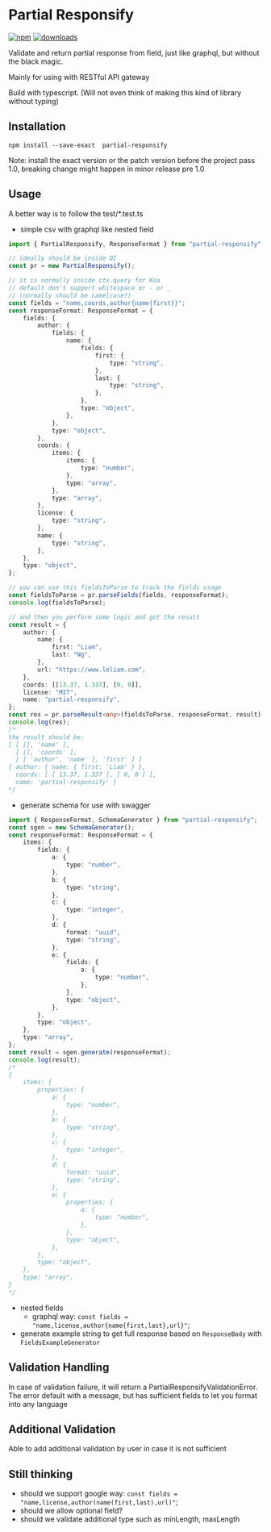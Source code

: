 # Partial Responsify

[![npm](https://img.shields.io/npm/v/partial-responsify.svg)](https://www.npmjs.com/package/partial-responsify)
[![downloads](https://img.shields.io/npm/dt/partial-responsify.svg)](https://www.npmjs.com/package/partial-responsify)

Validate and return partial response from field, just like graphql, but without the black magic.

Mainly for using with RESTful API gateway

Build with typescript. (Will not even think of making this kind of library without typing)

## Installation
`npm install --save-exact  partial-responsify`

Note: install the exact version or the patch version before the project pass 1.0, breaking change might happen in minor release pre 1.0

## Usage
A better way is to follow the test/*.test.ts

- simple csv with graphql like nested field
~~~ts
import { PartialResponsify, ResponseFormat } from "partial-responsify";

// ideally should be inside DI
const pr = new PartialResponsify();

// it is normally inside ctx.query for Koa
// default don't support whitespace or - or _
// (normally should be camelcase?)
const fields = "name,coords,author{name{first}}";
const responseFormat: ResponseFormat = {
    fields: {
        author: {
            fields: {
                name: {
                    fields: {
                        first: {
                            type: "string",
                        },
                        last: {
                            type: "string",
                        },
                    },
                    type: "object",
                },
            },
            type: "object",
        },
        coords: {
            items: {
                items: {
                    type: "number",
                },
                type: "array",
            },
            type: "array",
        },
        license: {
            type: "string",
        },
        name: {
            type: "string",
        },
    },
    type: "object",
};

// you can use this fieldsToParse to track the fields usage
const fieldsToParse = pr.parseFields(fields, responseFormat);
console.log(fieldsToParse);

// and then you perform some logic and got the result
const result = {
    author: {
        name: {
            first: "Liam",
            last: "Ng",
        },
        url: "https://www.leliam.com",
    },
    coords: [[13.37, 1.337], [0, 0]],
    license: "MIT",
    name: "partial-responsify",
};
const res = pr.parseResult<any>(fieldsToParse, responseFormat, result);
console.log(res);
/*
the result should be:
[ [ [], 'name' ],
  [ [], 'coords' ],
  [ [ 'author', 'name' ], 'first' ] ]
{ author: { name: { first: 'Liam' } },
  coords: [ [ 13.37, 1.337 ], [ 0, 0 ] ],
  name: 'partial-responsify' }
*/
~~~
- generate schema for use with swagger
~~~ts
import { ResponseFormat, SchemaGenerator } from "partial-responsify";
const sgen = new SchemaGenerator();
const responseFormat: ResponseFormat = {
    items: {
        fields: {
            a: {
                type: "number",
            },
            b: {
                type: "string",
            },
            c: {
                type: "integer",
            },
            d: {
                format: "uuid",
                type: "string",
            },
            e: {
                fields: {
                    a: {
                        type: "number",
                    },
                },
                type: "object",
            },
        },
        type: "object",
    },
    type: "array",
};
const result = sgen.generate(responseFormat);
console.log(result);
/*
{
    items: {
        properties: {
            a: {
                type: "number",
            },
            b: {
                type: "string",
            },
            c: {
                type: "integer",
            },
            d: {
                format: "uuid",
                type: "string",
            },
            e: {
                properties: {
                    a: {
                        type: "number",
                    },
                },
                type: "object",
            },
        },
        type: "object",
    },
    type: "array",
}
*/
~~~
- nested fields
    - graphql way: `const fields = "name,license,author{name{first,last},url}"`;
- generate example string to get full response based on `ResponseBody` with `FieldsExampleGenerator`

## Validation Handling
In case of validation failure, it will return a PartialResponsifyValidationError. The error default with a message, but has sufficient fields to let you format into any language

## Additional Validation
Able to add additional validation by user in case it is not sufficient

## Still thinking
- should we support google way: `const fields = "name,license,author(name(first,last),url)"`;
- should we allow optional field?
- should we validate additional type such as minLength, maxLength

